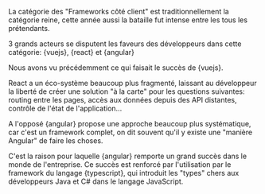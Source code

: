 La catégorie des "Frameworks côté client" est traditionnellement la catégorie reine, cette année aussi la bataille fut intense entre les tous les prétendants.

3 grands acteurs se disputent les faveurs des développeurs dans cette catégorie: {vuejs}, {react} et {angular}

Nous avons vu précédemment ce qui faisait le succès de {vuejs}.

React a un éco-système beaucoup plus fragmenté, laissant au développeur la liberté de créer une solution "à la carte" pour les questions suivantes: routing entre les pages, accès aux données depuis des API distantes, contrôle de l'état de l'application...

A l'opposé {angular} propose une approche beaucoup plus systématique, car c'est un framework complet, on dit souvent qu'il y existe une "manière Angular" de faire les choses.

C'est la raison pour laquelle {angular} remporte un grand succès dans le monde de l'entreprise.
Ce succès est renforcé par l'utilisation par le framework du langage {typescript}, qui introduit les "types" chers aux développeurs Java et C# dans le langage JavaScript.
